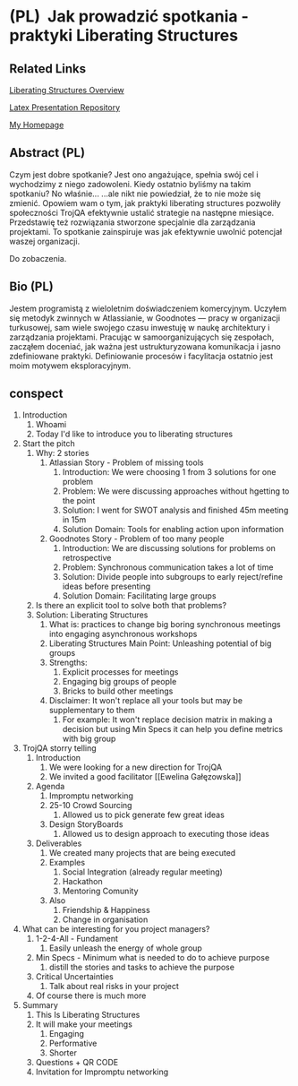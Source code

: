 # (PL)  Jak prowadzić spotkania - praktyki Liberating Structures

## Related Links
[Liberating Structures Overview](https://www.liberatingstructures.com/ls-menu/)

[Latex Presentation Repository](https://gitlab.com/oneacik/lifecycle/-/tree/master/prezentacje%20i%20warsztaty/presentation/Liberating%20Structures)

[My Homepage](https://ksidelta.com)


## Abstract (PL)
Czym jest dobre spotkanie?
Jest ono angażujące, spełnia swój cel i wychodzimy z niego zadowoleni.
Kiedy ostatnio byliśmy na takim spotkaniu? No właśnie...
...ale nikt nie powiedział, że to nie może się zmienić.
Opowiem wam o tym, jak praktyki liberating structures pozwoliły
społeczności TrojQA efektywnie ustalić strategie na następne miesiące.
Przedstawię też rozwiązania stworzone specjalnie dla zarządzania projektami.
To spotkanie zainspiruje was jak efektywnie uwolnić potencjał waszej organizacji.

Do zobaczenia.

## Bio (PL)

Jestem programistą z wieloletnim doświadczeniem komercyjnym.
Uczyłem się metodyk zwinnych w Atlassianie, w Goodnotes — pracy w organizacji turkusowej, sam wiele swojego czasu inwestuję w naukę architektury i zarządzania projektami.
Pracując w samoorganizujących się zespołach, zacząłem doceniać, jak ważna jest ustrukturyzowana komunikacja i jasno zdefiniowane praktyki.
Definiowanie procesów i facylitacja ostatnio jest moim motywem eksploracyjnym.

## conspect
1. Introduction
	1. Whoami
	2. Today I'd like to introduce you to liberating structures
2. Start the pitch
	1. Why: 2 stories
		1. Atlassian Story - Problem of missing tools
			1. Introduction: We were choosing 1 from 3 solutions for one problem
			2. Problem: We were discussing approaches without hgetting to the point
			3. Solution: I went for SWOT analysis and finished 45m meeting in 15m
			4. Solution Domain: Tools for enabling action upon information 
		2. Goodnotes Story - Problem of too many people
			1. Introduction: We are discussing solutions for problems on retrospective
			2. Problem: Synchronous communication takes a lot of time
			3. Solution: Divide people into subgroups to early reject/refine ideas before presenting
			4. Solution Domain: Facilitating large groups
	2. Is there an explicit tool to solve both that problems?
	3. Solution: Liberating Structures
		1. What is: practices to change big boring synchronous meetings into engaging asynchronous workshops
		2. Liberating Structures Main Point: Unleashing potential of big groups
		3. Strengths:
			1. Explicit processes for meetings
			2. Engaging big groups of people
			3. Bricks to build other meetings
		4. Disclaimer: It won't replace all your tools but may be supplementary to them
			1. For example: It won't replace decision matrix in making a decision but using Min Specs it can help you define metrics with big group
3. TrojQA storry telling
	1. Introduction
		1. We were looking for a new direction for TrojQA
		2. We invited a good facilitator [[Ewelina Gałęzowska]]
	2. Agenda
		1. Impromptu networking
		2. 25-10 Crowd Sourcing
			1. Allowed us to pick generate few great ideas
		3. Design StoryBoards
			1. Allowed us to design approach to executing those ideas
	3. Deliverables
		1. We created many projects that are being executed
		2. Examples
			1. Social Integration (already regular meeting)
			2. Hackathon
			3. Mentoring Comunity
		3. Also
			1. Friendship & Happiness
			2. Change in organisation
4. What can be interesting for you project managers?
	1. 1-2-4-All - Fundament
		1. Easily unleash the energy of whole group
	2. Min Specs - Minimum what is needed to do to achieve purpose
		1. distill the stories and tasks to achieve the purpose
	3. Critical Uncertainties
		1. Talk about real risks in your project
	4. Of course there is much more
5. Summary
	1. This Is Liberating Structures
	2. It will make your meetings
		1. Engaging
		2. Performative
		3. Shorter
	3. Questions + QR CODE
	4. Invitation for Impromptu networking